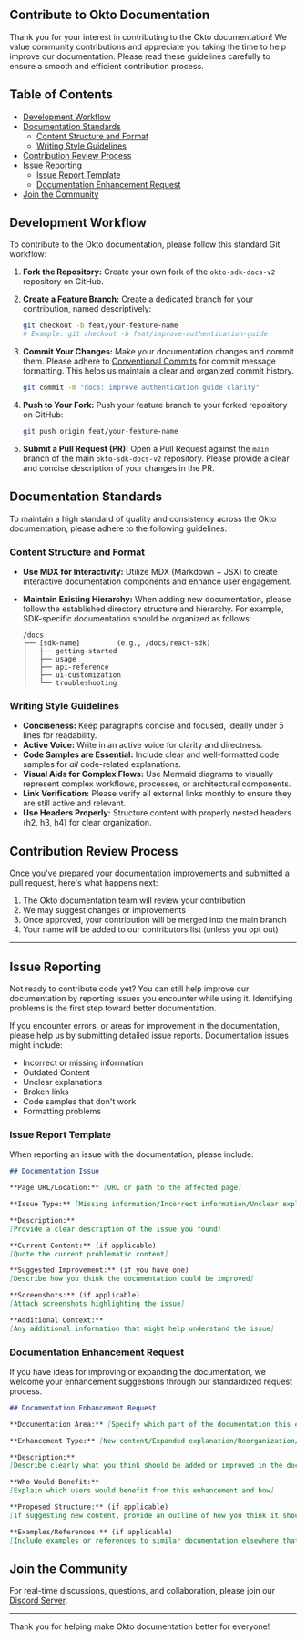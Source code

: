 ## Contribute to Okto Documentation

Thank you for your interest in contributing to the Okto documentation! We value community contributions and appreciate you taking the time to help improve our documentation.  Please read these guidelines carefully to ensure a smooth and efficient contribution process.

## Table of Contents

- [Development Workflow](#development-workflow)
- [Documentation Standards](#documentation-standards)
    - [Content Structure and Format](#content-structure-and-format)
    - [Writing Style Guidelines](#writing-style-guidelines)
- [Contribution Review Process](#contribution-review-process)
- [Issue Reporting](#issue-reporting)
    - [Issue Report Template](#issue-report-template)
    - [Documentation Enhancement Request](#documentation-enhancement-request)
- [Join the Community](#join-the-community)

## Development Workflow

To contribute to the Okto documentation, please follow this standard Git workflow:

1.  **Fork the Repository:** Create your own fork of the `okto-sdk-docs-v2` repository on GitHub.

2.  **Create a Feature Branch:**  Create a dedicated branch for your contribution, named descriptively:
    ```bash
    git checkout -b feat/your-feature-name 
    # Example: git checkout -b feat/improve-authentication-guide
    ```

3.  **Commit Your Changes:** Make your documentation changes and commit them.  Please adhere to [Conventional Commits](https://www.conventionalcommits.org) for commit message formatting. This helps us maintain a clear and organized commit history.
    ```bash
    git commit -m "docs: improve authentication guide clarity"
    ```

4.  **Push to Your Fork:** Push your feature branch to your forked repository on GitHub:
    ```bash
    git push origin feat/your-feature-name
    ```

5.  **Submit a Pull Request (PR):** Open a Pull Request against the `main` branch of the main `okto-sdk-docs-v2` repository.  Please provide a clear and concise description of your changes in the PR.

## Documentation Standards

To maintain a high standard of quality and consistency across the Okto documentation, please adhere to the following guidelines:

### Content Structure and Format

*   **Use MDX for Interactivity:**  Utilize MDX (Markdown + JSX) to create interactive documentation components and enhance user engagement.
*   **Maintain Existing Hierarchy:**  When adding new documentation, please follow the established directory structure and hierarchy.  For example, SDK-specific documentation should be organized as follows:

    ```
    /docs
    ├── [sdk-name]         (e.g., /docs/react-sdk)
    │   ├── getting-started   
    │   ├── usage           
    │   ├── api-reference
    │   ├── ui-customization 
    │   └── troubleshooting  
    ```

### Writing Style Guidelines

*   **Conciseness:** Keep paragraphs concise and focused, ideally under 5 lines for readability.
*   **Active Voice:**  Write in an active voice for clarity and directness.
*   **Code Samples are Essential:**  Include clear and well-formatted code samples for *all* code-related explanations.
*   **Visual Aids for Complex Flows:**  Use Mermaid diagrams to visually represent complex workflows, processes, or architectural components.
*   **Link Verification:**  Please verify all external links monthly to ensure they are still active and relevant.
*   **Use Headers Properly:**  Structure content with properly nested headers (h2, h3, h4) for clear organization.

## Contribution Review Process

Once you've prepared your documentation improvements and submitted a pull request, here's what happens next:

1. The Okto documentation team will review your contribution
2. We may suggest changes or improvements
3. Once approved, your contribution will be merged into the main branch
4. Your name will be added to our contributors list (unless you opt out)

---

## Issue Reporting

Not ready to contribute code yet? You can still help improve our documentation by reporting issues you encounter while using it. Identifying problems is the first step toward better documentation.

If you encounter errors, or areas for improvement in the documentation, please help us by submitting detailed issue reports.  Documentation issues might include:

- Incorrect or missing information
- Outdated Content
- Unclear explanations
- Broken links
- Code samples that don't work
- Formatting problems

### Issue Report Template

When reporting an issue with the documentation, please include:

```markdown
## Documentation Issue

**Page URL/Location:** [URL or path to the affected page]

**Issue Type:** [Missing information/Incorrect information/Unclear explanation/Outdated content/Broken link/Code sample issue/Typo or grammar/Formatting]

**Description:**
[Provide a clear description of the issue you found]

**Current Content:** (if applicable)
[Quote the current problematic content]

**Suggested Improvement:** (if you have one)
[Describe how you think the documentation could be improved]

**Screenshots:** (if applicable)
[Attach screenshots highlighting the issue]

**Additional Context:**
[Any additional information that might help understand the issue]
```

### Documentation Enhancement Request

If you have ideas for improving or expanding the documentation, we welcome your enhancement suggestions through our standardized request process.

```markdown
## Documentation Enhancement Request

**Documentation Area:** [Specify which part of the documentation this enhancement relates to]

**Enhancement Type:** [New content/Expanded explanation/Reorganization/Better examples/Visual aids/Other]

**Description:**
[Describe clearly what you think should be added or improved in the documentation]

**Who Would Benefit:**
[Explain which users would benefit from this enhancement and how]

**Proposed Structure:** (if applicable)
[If suggesting new content, provide an outline of how you think it should be structured]

**Examples/References:** (if applicable)
[Include examples or references to similar documentation elsewhere that illustrates your idea]
```

## Join the Community

For real-time discussions, questions, and collaboration, please join our [Discord Server](https://discord.com/invite/okto-916349620383252511).

---

Thank you for helping make Okto documentation better for everyone!